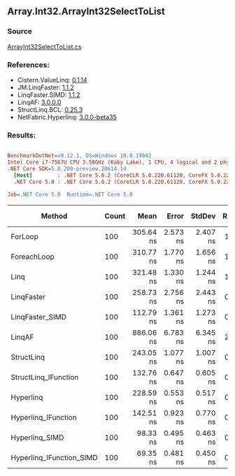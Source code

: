 ﻿## Array.Int32.ArrayInt32SelectToList

### Source
[ArrayInt32SelectToList.cs](../LinqBenchmarks/Array/Int32/ArrayInt32SelectToList.cs)

### References:
- Cistern.ValueLinq: [0.1.14](https://www.nuget.org/packages/Cistern.ValueLinq/0.1.14)
- JM.LinqFaster: [1.1.2](https://www.nuget.org/packages/JM.LinqFaster/1.1.2)
- LinqFaster.SIMD: [1.1.2](https://www.nuget.org/packages/LinqFaster.SIMD/1.0.3)
- LinqAF: [3.0.0.0](https://www.nuget.org/packages/LinqAF/3.0.0.0)
- StructLinq.BCL: [0.25.3](https://www.nuget.org/packages/StructLinq.BCL/0.25.3)
- NetFabric.Hyperlinq: [3.0.0-beta35](https://www.nuget.org/packages/NetFabric.Hyperlinq/3.0.0-beta35)

### Results:
``` ini

BenchmarkDotNet=v0.12.1, OS=Windows 10.0.19042
Intel Core i7-7567U CPU 3.50GHz (Kaby Lake), 1 CPU, 4 logical and 2 physical cores
.NET Core SDK=5.0.200-preview.20614.14
  [Host]        : .NET Core 5.0.2 (CoreCLR 5.0.220.61120, CoreFX 5.0.220.61120), X64 RyuJIT
  .NET Core 5.0 : .NET Core 5.0.2 (CoreCLR 5.0.220.61120, CoreFX 5.0.220.61120), X64 RyuJIT

Job=.NET Core 5.0  Runtime=.NET Core 5.0  

```
|                   Method | Count |      Mean |    Error |   StdDev | Ratio | RatioSD |  Gen 0 | Gen 1 | Gen 2 | Allocated |
|------------------------- |------ |----------:|---------:|---------:|------:|--------:|-------:|------:|------:|----------:|
|                  ForLoop |   100 | 305.64 ns | 2.573 ns | 2.407 ns |  1.00 |    0.00 | 0.5660 |     - |     - |    1184 B |
|              ForeachLoop |   100 | 310.77 ns | 1.770 ns | 1.656 ns |  1.02 |    0.01 | 0.5660 |     - |     - |    1184 B |
|                     Linq |   100 | 321.48 ns | 1.330 ns | 1.244 ns |  1.05 |    0.01 | 0.2408 |     - |     - |     504 B |
|               LinqFaster |   100 | 258.73 ns | 2.756 ns | 2.443 ns |  0.85 |    0.01 | 0.4206 |     - |     - |     880 B |
|          LinqFaster_SIMD |   100 | 112.79 ns | 1.361 ns | 1.273 ns |  0.37 |    0.00 | 0.4207 |     - |     - |     880 B |
|                   LinqAF |   100 | 886.06 ns | 6.783 ns | 6.345 ns |  2.90 |    0.03 | 0.5655 |     - |     - |    1184 B |
|               StructLinq |   100 | 243.05 ns | 1.077 ns | 1.007 ns |  0.80 |    0.01 | 0.2484 |     - |     - |     520 B |
|     StructLinq_IFunction |   100 | 132.76 ns | 0.647 ns | 0.605 ns |  0.43 |    0.00 | 0.2370 |     - |     - |     496 B |
|                Hyperlinq |   100 | 228.59 ns | 0.553 ns | 0.517 ns |  0.75 |    0.01 | 0.2179 |     - |     - |     456 B |
|      Hyperlinq_IFunction |   100 | 142.51 ns | 0.923 ns | 0.770 ns |  0.47 |    0.00 | 0.2179 |     - |     - |     456 B |
|           Hyperlinq_SIMD |   100 |  98.33 ns | 0.495 ns | 0.463 ns |  0.32 |    0.00 | 0.2180 |     - |     - |     456 B |
| Hyperlinq_IFunction_SIMD |   100 |  69.35 ns | 0.481 ns | 0.450 ns |  0.23 |    0.00 | 0.2180 |     - |     - |     456 B |
